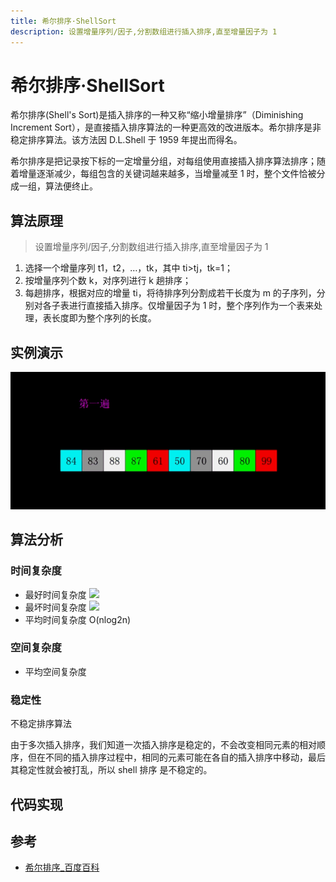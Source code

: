 ```yaml
---
title: 希尔排序·ShellSort
description: 设置增量序列/因子,分割数组进行插入排序,直至增量因子为 1
---
```


# 希尔排序·ShellSort

希尔排序(Shell's Sort)是插入排序的一种又称“缩小增量排序”（Diminishing Increment Sort），是直接插入排序算法的一种更高效的改进版本。希尔排序是非稳定排序算法。该方法因 D.L.Shell 于
1959 年提出而得名。

希尔排序是把记录按下标的一定增量分组，对每组使用直接插入排序算法排序；随着增量逐渐减少，每组包含的关键词越来越多，当增量减至 1 时，整个文件恰被分成一组，算法便终止。

## 算法原理

> 设置增量序列/因子,分割数组进行插入排序,直至增量因子为 1

1. 选择一个增量序列 t1，t2，…，tk，其中 ti>tj，tk=1；
2. 按增量序列个数 k，对序列进行 k 趟排序；
3. 每趟排序，根据对应的增量 ti，将待排序列分割成若干长度为 m 的子序列，分别对各子表进行直接插入排序。仅增量因子为 1 时，整个序列作为一个表来处理，表长度即为整个序列的长度。

## 实例演示

![](./ShellSort.gif)

## 算法分析

### 时间复杂度

- 最好时间复杂度 ![](<https://latex.codecogs.com/png.latex?O(nlog^{2}n)>)
- 最坏时间复杂度 ![](<https://latex.codecogs.com/png.latex?O(nlog^{2}n)>)
- 平均时间复杂度 O(nlog2n)

### 空间复杂度

- 平均空间复杂度

### 稳定性

不稳定排序算法

由于多次插入排序，我们知道一次插入排序是稳定的，不会改变相同元素的相对顺序，但在不同的插入排序过程中，相同的元素可能在各自的插入排序中移动，最后其稳定性就会被打乱，所以 shell 排序
是不稳定的。

## 代码实现

<!-- <code-group>
<code-block title="JavaScript">
<<< @/scripts/js/algorithm/shellSort.js
</code-block>
</code-group> -->

## 参考

- [希尔排序\_百度百科](https://baike.baidu.com/item/%E5%B8%8C%E5%B0%94%E6%8E%92%E5%BA%8F)

